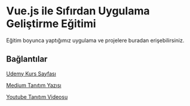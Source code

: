 # Vue.js ile Sıfırdan Uygulama Geliştirme Eğitimi

Eğitim boyunca yaptığımız uygulama ve projelere buradan erişebilirsiniz.


## Bağlantılar

[Udemy Kurs Sayfası](https://link.uzaktankurs.com/VUEJS_EGITIMI)

[Medium Tanıtım Yazısı](https://medium.com/@cemgunduz/vue-js-ile-s%C4%B1f%C4%B1rdan-uygulama-geli%C5%9Ftirme-e%C4%9Fitimi-9cec6b3e4a54)

[Youtube Tanıtım Videosu](https://youtu.be/wvD0RkoKFyQ)
